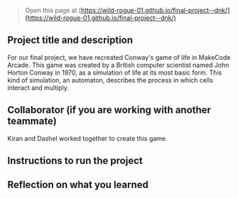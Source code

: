  


> Open this page at [https://wild-rogue-01.github.io/final-project--dnk/](https://wild-rogue-01.github.io/final-project--dnk/)
 

## Project title and description

For our final project, we have recreated Conway's game of life in MakeCode Arcade. This game was created by a British computer scientist named John Horton Conway in 1970, as a simulation of life at its most basic form. This kind of simulation, an automaton, describes the process in which cells interact and multiply.


## Collaborator (if you are working with another teammate)
Kiran and Dashel worked together to create this game. 




## Instructions to run the project






## Reflection on what you learned

